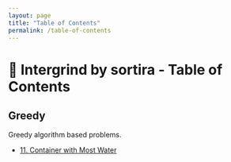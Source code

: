 ```yaml
---
layout: page
title: "Table of Contents"
permalink: /table-of-contents
---
```


# 📘 Intergrind by sortira - Table of Contents

## Greedy 

Greedy algorithm based problems.

- [11. Container with Most Water](/greedy/container-with-most-water)


